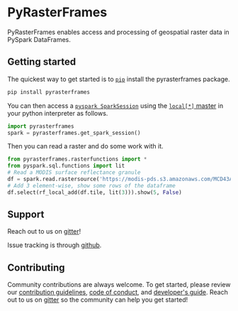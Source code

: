 # PyRasterFrames

PyRasterFrames enables access and processing of geospatial raster data in PySpark DataFrames.

## Getting started

The quickest way to get started is to [`pip`](https://pip.pypa.io/en/stable/installing/) install the pyrasterframes package.

```bash
pip install pyrasterframes
```

You can then access a [`pyspark SparkSession`](https://spark.apache.org/docs/latest/api/python/pyspark.sql.html#pyspark.sql.SparkSession) using the [`local[*]` master](https://spark.apache.org/docs/latest/submitting-applications.html#master-urls) in your python interpreter as follows.

```python
import pyrasterframes
spark = pyrasterframes.get_spark_session()
```

Then you can read a raster and do some work with it.

```python
from pyrasterframes.rasterfunctions import *
from pyspark.sql.functions import lit
# Read a MODIS surface reflectance granule
df = spark.read.rastersource('https://modis-pds.s3.amazonaws.com/MCD43A4.006/11/08/2019059/MCD43A4.A2019059.h11v08.006.2019072203257_B02.TIF')
# Add 3 element-wise, show some rows of the dataframe
df.select(rf_local_add(df.tile, lit(3))).show(5, False)
```

## Support

Reach out to us on [gitter](https://gitter.im/s22s/raster-frames)!

Issue tracking is through [github](https://github.com/locationtech/rasterframes/issues). 

## Contributing

Community contributions are always welcome. To get started, please review our [contribution guidelines](https://github.com/locationtech/rasterframes/blob/develop/CONTRIBUTING.md), [code of conduct](https://github.com/locationtech/rasterframes/blob/develop/CODE_OF_CONDUCT.md), and [developer's guide](../../../README.md).  Reach out to us on [gitter](https://gitter.im/s22s/raster-frames) so the community can help you get started!




